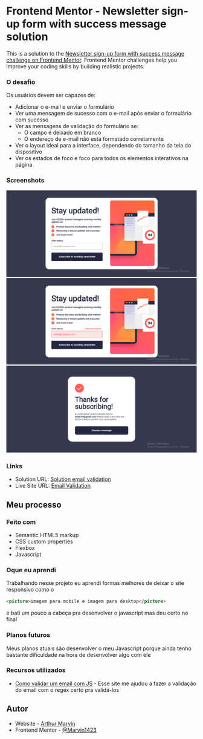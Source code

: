 # Frontend Mentor - Newsletter sign-up form with success message solution

This is a solution to the [Newsletter sign-up form with success message challenge on Frontend Mentor](https://www.frontendmentor.io/challenges/newsletter-signup-form-with-success-message-3FC1AZbNrv). Frontend Mentor challenges help you improve your coding skills by building realistic projects. 

### O desafio

Os usuários devem ser capazes de:

- Adicionar o e-mail e enviar o formulário
- Ver uma mensagem de sucesso com o e-mail após enviar o formulário com sucesso
- Ver as mensagens de validação do formulário se:
  - O campo é deixado em branco
  - O endereço de e-mail não está formatado corretamente
- Ver o layout ideal para a interface, dependendo do tamanho da tela do dispositivo
- Ver os estados de foco e foco para todos os elementos interativos na página

### Screenshots

![](./src/images/Design-final.png)
![](./src/images/Design-invalid.png)
![](./src/images/Design-subscribed.png)

### Links

- Solution URL: [Solution email validation](https://www.frontendmentor.io/solutions/responsive-email-form-HNKxC5UWkT)
- Live Site URL: [Email Validation](https://marvin1423.github.io/login-email/)

## Meu processo

### Feito com

- Semantic HTML5 markup
- CSS custom properties
- Flexbox
- Javascript

### Oque eu aprendi

Trabalhando nesse projeto eu aprendi formas melhores de deixar o site responsivo como o 
```html
<picture>imagem para mobile e imagem para desktop</picture>
```
e bati um pouco a cabeça pra desenvolver o javascript mas deu certo no final

### Planos futuros

Meus planos atuais são desenvolver o meu Javascript porque ainda tenho bastante dificuldade na hora de desenvolver algo com ele

### Recursos utilizados

- [Como validar um email com JS](https://horadecodar.com.br/como-validar-email-com-javascript/) - Esse site me ajudou a fazer a validação do email com o regex certo pra validá-los

## Autor

- Website - [Arthur Marvin](https://github.com/Marvin1423)
- Frontend Mentor - [@Marvin1423](https://www.frontendmentor.io/profile/Marvin1423)
